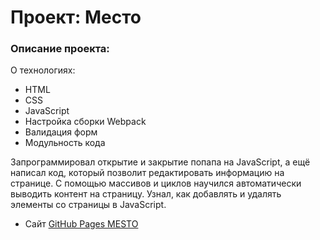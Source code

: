 # Проект: Место

### Описание проекта:

О технологиях:

- HTML
- CSS
- JavaScript
- Настройка сборки Webpack
- Валидация форм
- Модульность кода

Запрограммировал открытие и закрытие попапа на JavaScript, а ещё написал код, который позволит редактировать информацию на странице.
С помощью массивов и циклов научился автоматически выводить контент на страницу. Узнал, как добавлять и удалять элементы со страницы в JavaScript.

- Сайт [GitHub Pages MESTO](https://maxtish.github.io/mesto-project/)
